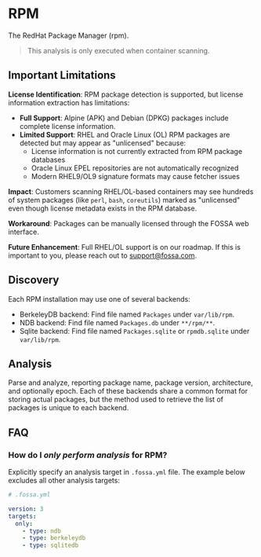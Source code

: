 # RPM

The RedHat Package Manager (rpm).

> This analysis is only executed when container scanning.

## Important Limitations

**License Identification**: RPM package detection is supported, but license information extraction has limitations:

- **Full Support**: Alpine (APK) and Debian (DPKG) packages include complete license information.
- **Limited Support**: RHEL and Oracle Linux (OL) RPM packages are detected but may appear as "unlicensed" because:
  - License information is not currently extracted from RPM package databases
  - Oracle Linux EPEL repositories are not automatically recognized
  - Modern RHEL9/OL9 signature formats may cause fetcher issues

**Impact**: Customers scanning RHEL/OL-based containers may see hundreds of system packages (like `perl`, `bash`, `coreutils`) marked as "unlicensed" even though license metadata exists in the RPM database.

**Workaround**: Packages can be manually licensed through the FOSSA web interface.

**Future Enhancement**: Full RHEL/OL support is on our roadmap. If this is important to you, please reach out to support@fossa.com.

## Discovery

Each RPM installation may use one of several backends:

- BerkeleyDB backend: Find file named `Packages` under `var/lib/rpm`.
- NDB backend: Find file named `Packages.db` under `**/rpm/**`.
- Sqlite backend: Find file named `Packages.sqlite` or `rpmdb.sqlite` under `var/lib/rpm`.

## Analysis

Parse and analyze, reporting package name, package version, architecture, and optionally epoch.
Each of these backends share a common format for storing actual packages, but the method used to retrieve the list of packages is unique to each backend.

## FAQ

### How do I *only perform analysis* for RPM?

Explicitly specify an analysis target in `.fossa.yml` file. The example below excludes all other analysis targets:

```yaml
# .fossa.yml 

version: 3
targets:
  only:
    - type: ndb
    - type: berkeleydb
    - type: sqlitedb
```
